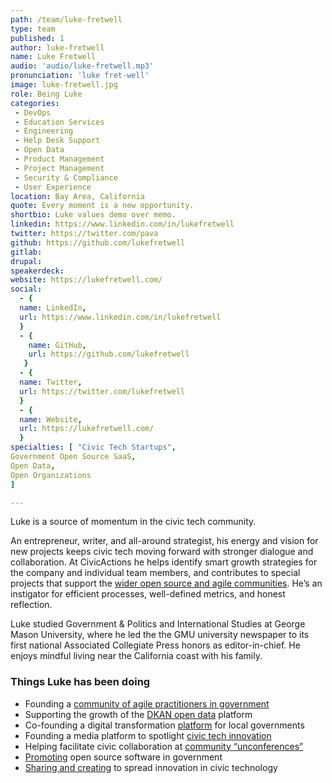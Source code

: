 ```yaml
---
path: /team/luke-fretwell
type: team
published: 1
author: luke-fretwell
name: Luke Fretwell
audio: 'audio/luke-fretwell.mp3'
pronunciation: 'luke fret-well'
image: luke-fretwell.jpg
role: Being Luke
categories:
 - DevOps
 - Education Services
 - Engineering
 - Help Desk Support
 - Open Data
 - Product Management
 - Project Management
 - Security & Compliance
 - User Experience
location: Bay Area, California
quote: Every moment is a new opportunity.
shortbio: Luke values demo over memo.
linkedin: https://www.linkedin.com/in/lukefretwell
twitter: https://twitter.com/pava
github: https://github.com/lukefretwell
gitlab: 
drupal: 
speakerdeck: 
website: https://lukefretwell.com/
social: 
  - {
  name: LinkedIn,
  url: https://www.linkedin.com/in/lukefretwell
  }
  - {
    name: GitHub,
    url: https://github.com/lukefretwell
   }
  - {
  name: Twitter,
  url: https://twitter.com/lukefretwell
  }
  - {
  name: Website,
  url: https://lukefretwell.com/
  }
specialties: [ "Civic Tech Startups",
Government Open Source SaaS,
Open Data,
Open Organizations
]

---
```

Luke is a source of momentum in the civic tech community. 

An entrepreneur, writer, and all-around strategist, his energy and vision for new projects keeps civic tech moving forward with stronger dialogue and collaboration. At CivicActions he helps identify smart growth strategies for the company and individual team members, and contributes to special projects that support the [wider open source and agile communities](https://civicactions.com/communities/). He’s an instigator for efficient processes, well-defined metrics, and honest reflection.

Luke studied Government & Politics and International Studies at George Mason University, where he led the the GMU university newspaper to its first national Associated Collegiate Press honors as editor-in-chief. He enjoys mindful living near the California coast with his family.




### Things Luke has been doing
* Founding a [community of agile practitioners in government](https://www.agilegovleaders.org/)
* Supporting the growth of the [DKAN open data](https://getdkan.org/about/) platform
* Co-founding a digital transformation [platform](https://proudcity.com/) for local governments
* Founding a media platform to spotlight [civic tech innovation](https://govfresh.com/)
* Helping facilitate civic collaboration at [community “unconferences”](http://citycamp.com/)
* [Promoting](http://opensourceforamerica.org/) open source software in government
* [Sharing and creating](http://lukefretwell.com/) to spread innovation in civic technology



